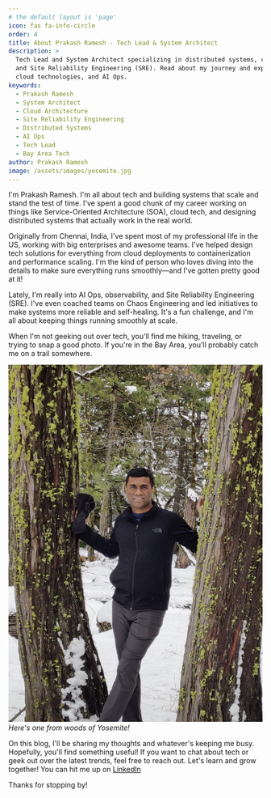 ```yaml
---
# the default layout is 'page'
icon: fas fa-info-circle
order: 4
title: About Prakash Ramesh - Tech Lead & System Architect
description: >
  Tech Lead and System Architect specializing in distributed systems, cloud architecture, 
  and Site Reliability Engineering (SRE). Read about my journey and expertise in SOA, 
  cloud technologies, and AI Ops.
keywords: 
  - Prakash Ramesh
  - System Architect
  - Cloud Architecture
  - Site Reliability Engineering
  - Distributed Systems
  - AI Ops
  - Tech Lead
  - Bay Area Tech
author: Prakash Ramesh
image: /assets/images/yosemite.jpg
---
```


I'm Prakash Ramesh. I'm all about tech and building systems that scale and stand the test of time. I've spent a good chunk of my career working on things like Service-Oriented Architecture (SOA), cloud tech, and designing distributed systems that actually work in the real world.

Originally from Chennai, India, I've spent most of my professional life in the US, working with big enterprises and awesome teams. I've helped design tech solutions for everything from cloud deployments to containerization and performance scaling. I'm the kind of person who loves diving into the details to make sure everything runs smoothly—and I've gotten pretty good at it!

Lately, I'm really into AI Ops, observability, and Site Reliability Engineering (SRE). I've even coached teams on Chaos Engineering and led initiatives to make systems more reliable and self-healing. It's a fun challenge, and I'm all about keeping things running smoothly at scale.

When I'm not geeking out over tech, you'll find me hiking, traveling, or trying to snap a good photo. If you're in the Bay Area, you'll probably catch me on a trail somewhere.

![yosemite](/assets/images/yosemite.jpg)  
_Here's one from woods of Yosemite!_

On this blog, I'll be sharing my thoughts and whatever's keeping me busy. Hopefully, you'll find something useful! If you want to chat about tech or geek out over the latest trends, feel free to reach out. Let's learn and grow together! You can hit me up on [LinkedIn](https://www.linkedin.com/in/prakash-ramesh-pr/)

Thanks for stopping by!